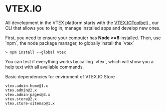 # VTEX.IO


All development in the VTEX platform starts with the
[VTEX.IOToolbelt](https://github.com/vtex/toolbelt)
, our CLI that allows you to log in, manage installed apps and develop new
ones.

<p>First, you need to ensure your computer has <b> Node >=8 </b> installed. Then, use `npm`, the node package manager, to globally install the `vtex`</p>

    > npm install --global vtex

<p>You can test if everything works by calling `vtex`, which will show you a
help text with all available commands.</p>




Basic dependencies for enviroment of VTEX.IO Store 

    vtex.admin-home@1.x
    vtex.admin@2.x
    vtex.admin-pages@3.x
    vtex.store@2.x
    vtex.store-sitemap@1.x
